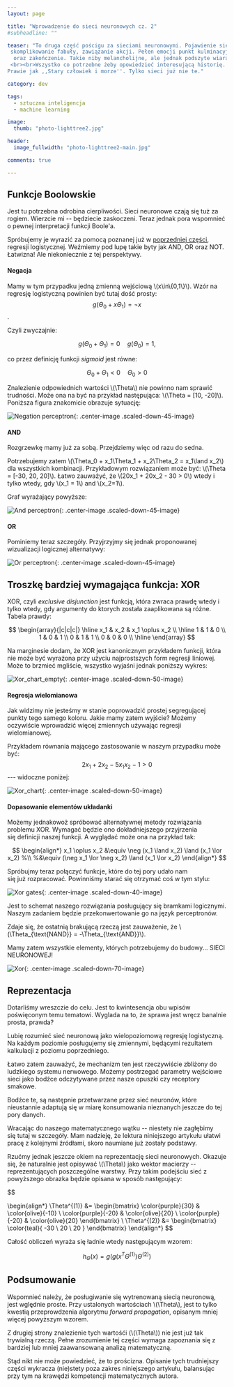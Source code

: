 ```yaml
---
layout: page

title: "Wprowadzenie do sieci neuronowych cz. 2"
#subheadline: ""

teaser: "To druga część pościgu za sieciami neuronowymi. Pojawienie się nowych postaci,
 skomplikowanie fabuły, zawiązanie akcji. Pełen emocji punkt kulminacyjny
  oraz zakończenie. Takie niby melancholijne, ale jednak podszyte wiarą i nadzieją.
 <br><br>Wszystko co potrzebne żeby opowiedzieć interesującą historię.
Prawie jak ,,Stary człowiek i morze''. Tylko sieci już nie te."

category: dev

tags:
  - sztuczna inteligencja
  - machine learning

image:
  thumb: "photo-lighttree2.jpg"

header:
  image_fullwidth: "photo-lighttree2-main.jpg"

comments: true

---
```


## Funkcje Boolowskie

Jest tu potrzebna odrobina cierpliwości. Sieci neuronowe czają się tuż za rogiem. Wierzcie mi -- będziecie zaskoczeni.
Teraz jednak pora wspomnieć o pewnej interpretacji funkcji Boole'a.

Spróbujemy je wyrazić za pomocą poznanej już w [poprzedniej części](/sieci-neuronowe-cz-1/), regresji logistycznej.
Weźmiemy pod lupę takie byty jak AND, OR oraz NOT. Łatwizna! Ale niekoniecznie z tej perspektywy.

#### Negacja

Mamy w tym przypadku jedną zmienną wejściową \\(x\in\\{0,1\\}\\). Wzór na regresję logistyczną powinien być tutaj dość prosty:
$$ g(\Theta_0 + x\Theta_1) = \neg x $$.

Czyli zwyczajnie:

$$g(\Theta_0 + \Theta_1) = 0 \quad g(\Theta_0) = 1,$$

co przez definicję funkcji *sigmoid* jest równe:

$$\Theta_0 + \Theta_1 < 0 \quad \Theta_0 > 0$$

Znalezienie odpowiednich wartości \\(\\Theta\\) nie powinno nam sprawić trudności.
Może ona na być na przykład następująca: \\(\Theta = [10, -20]\\).
Poniższa figura znakomicie obrazuje sytuację:

![Negation perceptron](/images/neural_networks/negation.svg){: .center-image .scaled-down-45-image}

#### AND

Rozgrzewkę mamy już za sobą. Przejdziemy więc od razu do sedna.

<!-- For the sake of completeness let's take a look at the table describing logical conjunction behaviour:

$$ \begin{array}{|c|c|c|}
		\hline
		x_1 & x_2 & x_1 \land x_2  \\
		\hline
		1 & 1 & 1 \\
		1 & 0 & 0 \\
		0 & 1 & 0 \\
		0 & 0 & 0 \\
		\hline
\end{array} $$

-->
Potrzebujemy zatem \\(\Theta_0 + x_1\Theta_1 + x_2\Theta_2 = x_1\land x_2\\) dla wszystkich kombinacji.
Przykładowym rozwiązaniem może być: \\(\Theta = [-30, 20, 20]\\).
Łatwo zauważyć, że \\(20x_1 + 20x_2 - 30 > 0\\) wtedy i tylko wtedy, gdy \\(x_1 = 1\\) and \\(x_2=1\\).

Graf wyrażający powyższe:

![And perceptron](/images/neural_networks/and.svg){: .center-image .scaled-down-45-image}

#### OR

Pominiemy teraz szczegóły. Przyjrzyjmy się jednak proponowanej wizualizacji logicznej alternatywy:

![Or perceptron](/images/neural_networks/or.svg){: .center-image .scaled-down-45-image}

## Troszkę bardziej wymagająca funkcja: XOR

XOR, czyli *exclusive disjunction* jest funkcją, która zwraca prawdę wtedy i tylko wtedy,
gdy argumenty do ktorych została zaaplikowana są różne. Tabela prawdy:

$$ \begin{array}{|c|c|c|}
		\hline
		x_1 & x_2 & x_1 \oplus x_2  \\
		\hline
		1 & 1 & 0 \\
		1 & 0 & 1 \\
		0 & 1 & 1 \\
		0 & 0 & 0 \\
		\hline
\end{array} $$

Na marginesie dodam, że XOR jest kanonicznym przykładem funkcji, która nie może być wyrażona przy użyciu
najprostszych form regresji liniowej. Może to brzmieć mgliście, wszystko wyjaśni jednak poniższy wykres:

![Xor_chart_empty](/images/neural_networks/xor_chart_empty.svg){: .center-image .scaled-down-50-image}

#### Regresja wielomianowa

Jak widzimy nie jesteśmy w stanie poprowadzić prostej segregującej punkty tego samego koloru.
Jakie mamy zatem wyjście? Możemy oczywiście wprowadzić więcej zmiennych używając regresji wielomianowej.

Przykładem równania mającego zastosowanie w naszym przypadku może być:
 $$ 2x_1 + 2x_2 - 5x_1x_2 - 1 > 0 $$ --- widoczne poniżej:

![Xor_chart](/images/neural_networks/xor_chart.svg){: .center-image .scaled-down-50-image}

#### Dopasowanie elementów układanki

Możemy jednakowoż spróbować alternatywnej metody rozwiązania problemu XOR. Wymagać będzie ono
dokładniejszego przyjrzenia się definicji naszej funkcji. A wyglądać może ona na przykład tak:

$$
\begin{align*}
x_1 \oplus x_2 &\equiv \neg (x_1 \land x_2) \land (x_1 \lor x_2)   %\\
	%&\equiv (\neg x_1 \lor \neg x_2) \land (x_1 \lor x_2)
\end{align*} $$

Spróbujmy teraz połączyć funkcje, które do tej pory udało nam się już rozpracować.
 Powinniśmy starać się otrzymać coś w tym stylu:

![Xor gates](/images/neural_networks/gates.svg){: .center-image .scaled-down-40-image}

Jest to schemat naszego rozwiązania posługujący się bramkami logicznymi.
Naszym zadaniem będzie przekonwertowanie go na język perceptronów.

Zdaje się, że ostatnią brakującą rzeczą jest zauważenie, że \\(\Theta_{\text{NAND}} = -\Theta_{\text{AND}}\\).

Mamy zatem wszystkie elementy, których potrzebujemy do budowy... SIECI NEURONOWEJ!

![Xor](/images/neural_networks/xor.svg){: .center-image .scaled-down-70-image}

## Reprezentacja

Dotarliśmy wreszczie do celu. Jest to kwintesencja obu wpisów poświęconym temu tematowi.
Wyglada na to, że sprawa jest wręcz banalnie prosta, prawda?

Lubię rozumieć sieć neuronową jako wielopoziomową regresję logistyczną.
Na każdym poziomie posługujemy się zmiennymi, będącymi rezultatem kalkulacji z poziomu poprzedniego.

Łatwo zatem zauważyć, że mechanizm ten jest rzeczywiście zbliżony do ludzkiego systemu nerwowego.
Możemy postrzegać parametry wejściowe sieci jako bodźce odczytywane przez nasze opuszki czy receptory smakowe.

Bodźce te, są następnie przetwarzane przez sieć neuronów, które nieustannie adaptują się w miarę konsumowania
 nieznanych jeszcze do tej pory danych.

Wracając do naszego matematycznego wątku -- niestety nie zagłębimy się tutaj w szczegóły.
Mam nadzieję, że lektura niniejszego artykułu ułatwi pracę z kolejnymi źródłami,
skoro naumiane już zostały podstawy.

Rzućmy jednak jeszcze okiem na reprezentację sieci neuronowych.
Okazuje się, że naturalnie jest opisywać \\(\Theta\\)  jako wektor macierzy -- reprezentujących
poszczególne warstwy. Przy takim podejściu sieć z powyższego obrazka będzie opisana w sposób następujący:

$$

\begin{align*}
\Theta^{(1)} &=    \begin{bmatrix}
    \color{purple}{30} & \color{olive}{-10} \\
    \color{purple}{-20} & \color{olive}{20} \\
    \color{purple}{-20} & \color{olive}{20}
    \end{bmatrix} \\
\Theta^{(2)} &=  \begin{bmatrix}
    \color{teal}{
    -30 \\
    20 \\
    20 }
    \end{bmatrix}
\end{align*}
$$

Całość obliczeń wyraża się ładnie wtedy następującym wzorem:

$$ h_\Theta(x) = g\left(g\left( x^T \Theta^{(1)} \right) \Theta^{(2)}\right)
$$

## Podsumowanie

Wspomnieć należy, że posługiwanie się wytrenowaną siecią neuronową, jest wględnie proste.
Przy ustalonych wartościach \\(\Theta\\), jest to tylko kwestią przeprowdzenia algorytmu *forward propagation*,
opisanym mniej więcej powyższym wzorem.

Z drugiej strony znalezienie tych wartośći (\\(\Theta\\)) nie jest już tak trywialną rzeczą.
Pełne zrozumienie tej części wymaga zapoznania się z bardziej lub mniej zaawansowaną analizą matematyczną.

Stąd nikt nie może powiedzieć, że to prościzna.
Opisanie tych trudniejszy części wykracza (nie)stety poza zakres niniejszego artykułu,
balansując przy tym na krawędzi kompetencji matematycznych autora.
